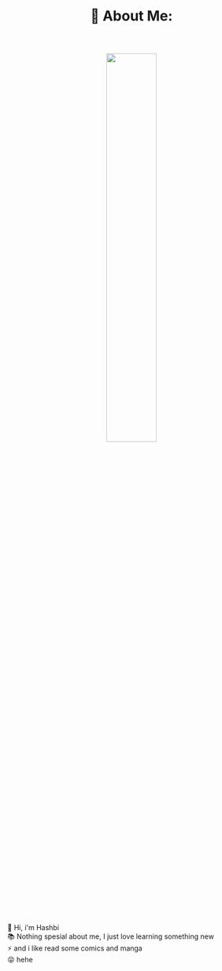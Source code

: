 <p>

 <h1 align="center">

   💫 About Me:

 </h1>

</p>

<br>

<p align="center" width="100%"> 

  <img width="45%" src="https://media.tenor.com/XkBj8sFNGFsAAAAd/ganyu.gif">

</p>

🙌 Hi, i'm Hashbi<br>📚 Nothing spesial about me, I just love learning something new <br>⚡ and i like read some comics and manga<br>😝 hehe
